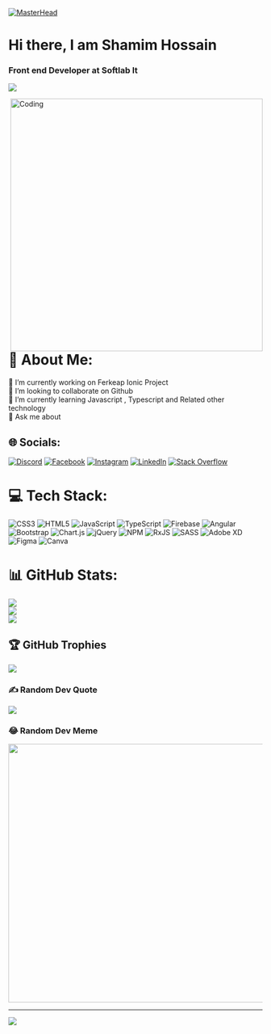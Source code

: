 [![MasterHead](https://media.licdn.com/dms/image/D563DAQFIJGy_J4EvYA/image-scale_191_1128/0/1666883668428?e=1675425600&v=beta&t=q5S0E-n5z-gDvzZPdOvK7oorksu-JESWk3DdbbvU2ss)](https://codegrills.in)

<h1>Hi there, I am Shamim Hossain</h1>

### Front end Developer at Softlab It

![](https://media.licdn.com/dms/image/D5616AQEzFdehF6wZ8Q/profile-displaybackgroundimage-shrink_350_1400/0/1690638571503?e=1696464000&v=beta&t=73L-d0WEk4Q41fOQK0vgBdWmvtilszoHDSn-Izy303M)

<img align="right" alt="Coding" width="500" src="https://media.tenor.com/rePDfDWO3XoAAAAd/hacking.gif">


# 💫 About Me:
🔭 I’m currently working on  Ferkeap Ionic Project<br>👯 I’m looking to collaborate on Github<br>🌱 I’m currently learning Javascript , Typescript and Related other technology<br>💬 Ask me about



## 🌐 Socials:
[![Discord](https://img.shields.io/badge/Discord-%237289DA.svg?logo=discord&logoColor=white)](https://discord.gg/_shamimhossain) [![Facebook](https://img.shields.io/badge/Facebook-%231877F2.svg?logo=Facebook&logoColor=white)](https://facebook.com/https://www.facebook.com/profile.php?id=100076439873973) [![Instagram](https://img.shields.io/badge/Instagram-%23E4405F.svg?logo=Instagram&logoColor=white)](https://instagram.com/https://www.instagram.com/shamimhossain484215/) [![LinkedIn](https://img.shields.io/badge/LinkedIn-%230077B5.svg?logo=linkedin&logoColor=white)](https://linkedin.com/in/https://www.linkedin.com/in/shamim-hossain-a66617267/) [![Stack Overflow](https://img.shields.io/badge/-Stackoverflow-FE7A16?logo=stack-overflow&logoColor=white)](https://stackoverflow.com/users/https://stackoverflow.com/users/22310464/shamim-hossain) 

# 💻 Tech Stack:
![CSS3](https://img.shields.io/badge/css3-%231572B6.svg?style=for-the-badge&logo=css3&logoColor=white) ![HTML5](https://img.shields.io/badge/html5-%23E34F26.svg?style=for-the-badge&logo=html5&logoColor=white) ![JavaScript](https://img.shields.io/badge/javascript-%23323330.svg?style=for-the-badge&logo=javascript&logoColor=%23F7DF1E) ![TypeScript](https://img.shields.io/badge/typescript-%23007ACC.svg?style=for-the-badge&logo=typescript&logoColor=white) ![Firebase](https://img.shields.io/badge/firebase-%23039BE5.svg?style=for-the-badge&logo=firebase) ![Angular](https://img.shields.io/badge/angular-%23DD0031.svg?style=for-the-badge&logo=angular&logoColor=white) ![Bootstrap](https://img.shields.io/badge/bootstrap-%23563D7C.svg?style=for-the-badge&logo=bootstrap&logoColor=white) ![Chart.js](https://img.shields.io/badge/chart.js-F5788D.svg?style=for-the-badge&logo=chart.js&logoColor=white) ![jQuery](https://img.shields.io/badge/jquery-%230769AD.svg?style=for-the-badge&logo=jquery&logoColor=white) ![NPM](https://img.shields.io/badge/NPM-%23000000.svg?style=for-the-badge&logo=npm&logoColor=white) ![RxJS](https://img.shields.io/badge/rxjs-%23B7178C.svg?style=for-the-badge&logo=reactivex&logoColor=white) ![SASS](https://img.shields.io/badge/SASS-hotpink.svg?style=for-the-badge&logo=SASS&logoColor=white) ![Adobe XD](https://img.shields.io/badge/Adobe%20XD-470137?style=for-the-badge&logo=Adobe%20XD&logoColor=#FF61F6) 	![Figma](https://img.shields.io/badge/figma-%23F24E1E.svg?style=for-the-badge&logo=figma&logoColor=white) ![Canva](https://img.shields.io/badge/Canva-%2300C4CC.svg?style=for-the-badge&logo=Canva&logoColor=white)
# 📊 GitHub Stats:
![](https://github-readme-stats.vercel.app/api?username=Shamimhossain24&theme=radical&hide_border=true&include_all_commits=true&count_private=true)<br/>
![](https://github-readme-streak-stats.herokuapp.com/?user=Shamimhossain24&theme=radical&hide_border=true)<br/>
![](https://github-readme-stats.vercel.app/api/top-langs/?username=Shamimhossain24&theme=radical&hide_border=true&include_all_commits=true&count_private=true&layout=compact)

## 🏆 GitHub Trophies
![](https://github-profile-trophy.vercel.app/?username=Shamimhossain24&theme=radical&no-frame=true&no-bg=false&margin-w=4)

### ✍️ Random Dev Quote
![](https://quotes-github-readme.vercel.app/api?type=horizontal&theme=radical)

### 😂 Random Dev Meme
<img src="https://rm.up.railway.app/" width="512px"/>

---
[![](https://visitcount.itsvg.in/api?id=Shamimhossain24&icon=2&color=1)](https://visitcount.itsvg.in)

<!-- Proudly created with GPRM ( https://gprm.itsvg.in ) -->
